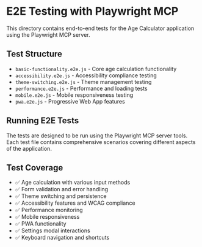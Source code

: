 # E2E Testing with Playwright MCP

This directory contains end-to-end tests for the Age Calculator application using the Playwright MCP server.

## Test Structure

- `basic-functionality.e2e.js` - Core age calculation functionality
- `accessibility.e2e.js` - Accessibility compliance testing
- `theme-switching.e2e.js` - Theme management testing
- `performance.e2e.js` - Performance and loading tests
- `mobile.e2e.js` - Mobile responsiveness testing
- `pwa.e2e.js` - Progressive Web App features

## Running E2E Tests

The tests are designed to be run using the Playwright MCP server tools. Each test file contains comprehensive scenarios covering different aspects of the application.

## Test Coverage

- ✅ Age calculation with various input methods
- ✅ Form validation and error handling
- ✅ Theme switching and persistence
- ✅ Accessibility features and WCAG compliance
- ✅ Performance monitoring
- ✅ Mobile responsiveness
- ✅ PWA functionality
- ✅ Settings modal interactions
- ✅ Keyboard navigation and shortcuts
